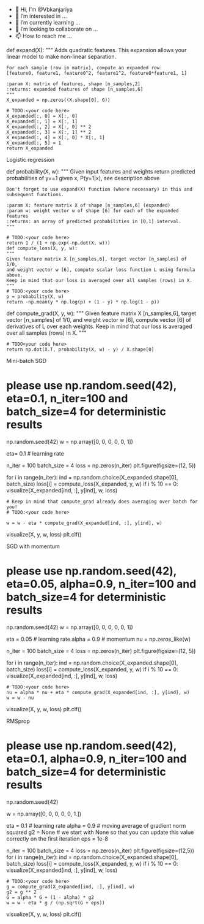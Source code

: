 - 👋 Hi, I’m @Vbkanjariya
- 👀 I’m interested in ...
- 🌱 I’m currently learning ...
- 💞️ I’m looking to collaborate on ...
- 📫 How to reach me ...

<!---
Vbkanjariya/Vbkanjariya is a ✨ special ✨ repository because its `README.md` (this file) appears on your GitHub profile.
You can click the Preview link to take a look at your changes.
--->
def expand(X):
    """
    Adds quadratic features. 
    This expansion allows your linear model to make non-linear separation.
    
    For each sample (row in matrix), compute an expanded row:
    [feature0, feature1, feature0^2, feature1^2, feature0*feature1, 1]
    
    :param X: matrix of features, shape [n_samples,2]
    :returns: expanded features of shape [n_samples,6]
    """
    X_expanded = np.zeros((X.shape[0], 6))
    
    # TODO:<your code here>
    X_expanded[:, 0] = X[:, 0]
    X_expanded[:, 1] = X[:, 1]
    X_expanded[:, 2] = X[:, 0] ** 2
    X_expanded[:, 3] = X[:, 1] ** 2
    X_expanded[:, 4] = X[:, 0] * X[:, 1] 
    X_expanded[:, 5] = 1
    return X_expanded
    
Logistic regression

def probability(X, w):
    """
    Given input features and weights
    return predicted probabilities of y==1 given x, P(y=1|x), see description above
        
    Don't forget to use expand(X) function (where necessary) in this and subsequent functions.
    
    :param X: feature matrix X of shape [n_samples,6] (expanded)
    :param w: weight vector w of shape [6] for each of the expanded features
    :returns: an array of predicted probabilities in [0,1] interval.
    """

    # TODO:<your code here>
    return 1 / (1 + np.exp(-np.dot(X, w)))
    def compute_loss(X, y, w):
    """
    Given feature matrix X [n_samples,6], target vector [n_samples] of 1/0,
    and weight vector w [6], compute scalar loss function L using formula above.
    Keep in mind that our loss is averaged over all samples (rows) in X.
    """
    # TODO:<your code here>
    p = probability(X, w)
    return -np.mean(y * np.log(p) + (1 - y) * np.log(1 - p))










def compute_grad(X, y, w):
    """
    Given feature matrix X [n_samples,6], target vector [n_samples] of 1/0,
    and weight vector w [6], compute vector [6] of derivatives of L over each weights.
    Keep in mind that our loss is averaged over all samples (rows) in X.
    """
    
    # TODO<your code here>
    return np.dot(X.T, probability(X, w) - y) / X.shape[0]

















Mini-batch SGD

# please use np.random.seed(42), eta=0.1, n_iter=100 and batch_size=4 for deterministic results

np.random.seed(42)
w = np.array([0, 0, 0, 0, 0, 1])

eta= 0.1 # learning rate

n_iter = 100
batch_size = 4
loss = np.zeros(n_iter)
plt.figure(figsize=(12, 5))

for i in range(n_iter):
    ind = np.random.choice(X_expanded.shape[0], batch_size)
    loss[i] = compute_loss(X_expanded, y, w)
    if i % 10 == 0:
        visualize(X_expanded[ind, :], y[ind], w, loss)

    # Keep in mind that compute_grad already does averaging over batch for you!
    # TODO:<your code here>

    w = w - eta * compute_grad(X_expanded[ind, :], y[ind], w)

visualize(X, y, w, loss)
plt.clf()

















SGD with momentum

# please use np.random.seed(42), eta=0.05, alpha=0.9, n_iter=100 and batch_size=4 for deterministic results
np.random.seed(42)
w = np.array([0, 0, 0, 0, 0, 1])

eta = 0.05 # learning rate
alpha = 0.9 # momentum
nu = np.zeros_like(w)

n_iter = 100
batch_size = 4
loss = np.zeros(n_iter)
plt.figure(figsize=(12, 5))

for i in range(n_iter):
    ind = np.random.choice(X_expanded.shape[0], batch_size)
    loss[i] = compute_loss(X_expanded, y, w)
    if i % 10 == 0:
        visualize(X_expanded[ind, :], y[ind], w, loss)

    # TODO:<your code here>
    nu = alpha * nu + eta * compute_grad(X_expanded[ind, :], y[ind], w)
    w = w - nu
    
visualize(X, y, w, loss)
plt.clf()














RMSprop

# please use np.random.seed(42), eta=0.1, alpha=0.9, n_iter=100 and batch_size=4 for deterministic results
np.random.seed(42)

w = np.array([0, 0, 0, 0, 0, 1.])

eta = 0.1 # learning rate
alpha = 0.9 # moving average of gradient norm squared
g2 = None # we start with None so that you can update this value correctly on the first iteration
eps = 1e-8

n_iter = 100
batch_size = 4
loss = np.zeros(n_iter)
plt.figure(figsize=(12,5))
for i in range(n_iter):
    ind = np.random.choice(X_expanded.shape[0], batch_size)
    loss[i] = compute_loss(X_expanded, y, w)
    if i % 10 == 0:
        visualize(X_expanded[ind, :], y[ind], w, loss)

    # TODO:<your code here>
    g = compute_grad(X_expanded[ind, :], y[ind], w)
    g2 = g ** 2
    G = alpha * G + (1 - alpha) * g2
    w = w - eta * g / (np.sqrt(G + eps))

visualize(X, y, w, loss)
plt.clf()
